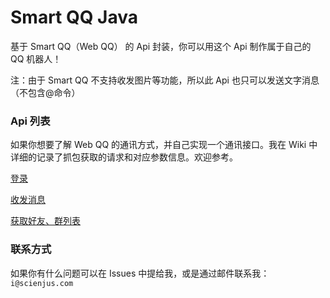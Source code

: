 # Smart QQ Java

基于 Smart QQ（Web QQ） 的 Api 封装，你可以用这个 Api 制作属于自己的 QQ 机器人！

注：由于 Smart QQ 不支持收发图片等功能，所以此 Api 也只可以发送文字消息（不包含@命令）

### Api 列表

如果你想要了解 Web QQ 的通讯方式，并自己实现一个通讯接口。我在 Wiki 中详细的记录了抓包获取的请求和对应参数信息。欢迎参考。

[登录][1]

[收发消息][2]

[获取好友、群列表][3]

### 联系方式

如果你有什么问题可以在 Issues 中提给我，或是通过邮件联系我：`i@scienjus.com`


[1]: https://github.com/ScienJus/smart-qq-java/wiki/%E7%99%BB%E5%BD%95-Api
[2]: https://github.com/ScienJus/smart-qq-java/wiki/%E6%94%B6%E5%8F%91%E6%B6%88%E6%81%AF-Api
[3]: https://github.com/ScienJus/smart-qq-java/wiki/%E8%8E%B7%E5%8F%96%E5%A5%BD%E5%8F%8B%E3%80%81%E7%BE%A4%E5%88%97%E8%A1%A8-Api
